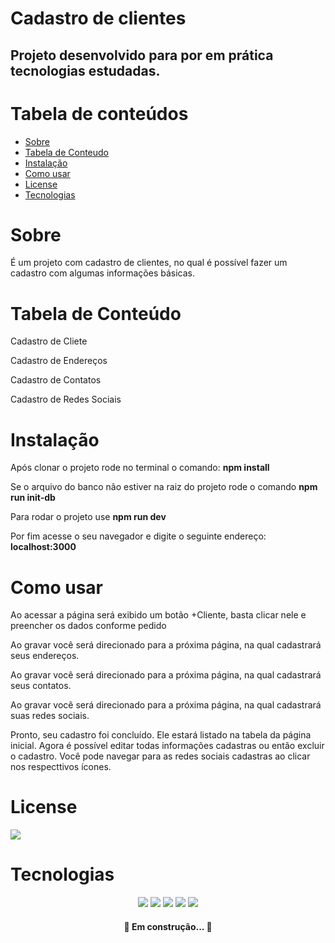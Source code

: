 # Cadastro de clientes
## Projeto desenvolvido para por em prática tecnologias estudadas.

Tabela de conteúdos
=================
<!--ts-->
   * [Sobre](#Sobre)
   * [Tabela de Conteudo](#tabela-de-conteudo)
   * [Instalação](#instalacao)
   * [Como usar](#como-usar)
   * [License](#license)
   * [Tecnologias](#tecnologias)
<!--te-->

# Sobre
É um projeto com cadastro de clientes, no qual é possível fazer um cadastro com algumas informações básicas.

# Tabela de Conteúdo
<p>Cadastro de Cliete</p>
<p>Cadastro de Endereços</p>
<p>Cadastro de Contatos</p>
<p>Cadastro de Redes Sociais</p>

# Instalação
<p>Após clonar o projeto rode no terminal o comando: <strong>npm install</strong></p>
<p>Se o arquivo do banco não estiver na raiz do projeto rode o comando <strong>npm run init-db</strong></p>
<p>Para rodar o projeto use <strong>npm run dev</strong></p>
<p>Por fim acesse o seu navegador e digite o seguinte endereço: <strong>localhost:3000</strong></p>

# Como usar
<p>Ao acessar a página será exibido um botão +Cliente, basta clicar nele e preencher os dados conforme pedido</p>
<p>Ao gravar você será direcionado para a próxima página, na qual cadastrará seus endereços.</p>
<p>Ao gravar você será direcionado para a próxima página, na qual cadastrará seus contatos.</p>
<p>Ao gravar você será direcionado para a próxima página, na qual cadastrará suas redes sociais.</p>
<p>Pronto, seu cadastro foi concluído. Ele estará listado na tabela da página inicial. Agora é possível editar todas informações cadastras ou 
então excluir o cadastro. Você pode navegar para as redes sociais cadastras ao clicar nos respecttivos ícones.</p>

# License
<img src="https://img.shields.io/badge/license-MIT-green" />

# Tecnologias
<p align="center"> 
<img src="https://img.shields.io/badge/EJS-EJS-yellow" />
<img src="https://img.shields.io/badge/HTML-HTML%205-red" />
<img src="https://img.shields.io/badge/CSS-CSS%203-blue" />
<img src="https://img.shields.io/badge/SQLITE-SQLite-blue" />
<img src="https://img.shields.io/badge/Express-Express-lightblue" />
</p>
	

<h4 align="center"> 
	🚧 Em construção...  🚧
</h4>
